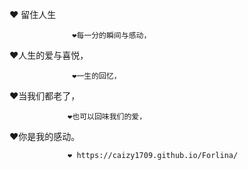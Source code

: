 ﻿  ❤ 留住人生

                  ❤每一分的瞬间与感动，

❤人生的爱与喜悦，

                  ❤一生的回忆，

❤当我们都老了，

                 ❤也可以回味我们的爱，

❤你是我的感动。

                 ❤ https://caizy1709.github.io/Forlina/
